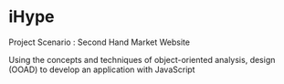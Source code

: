 # iHype
Project Scenario : Second Hand Market Website

Using the concepts and techniques of object-oriented analysis, design (OOAD) to develop an application with JavaScript
